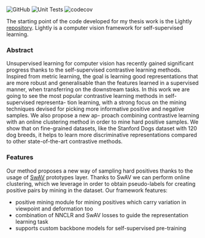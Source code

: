 


![GitHub](https://img.shields.io/github/license/lightly-ai/lightly)
![Unit Tests](https://github.com/lightly-ai/lightly/workflows/Unit%20Tests/badge.svg)
![codecov](https://codecov.io/gh/lightly-ai/lightly/branch/develop/graph/badge.svg?token=1NEAVROK3W)

The starting point of the code developed for my thesis work is the Lightly [repository](https://github.com/lightly-ai/lightly).
Lightly is a computer vision framework for self-supervised learning.

### Abstract
Unsupervised learning for computer vision has recently gained significant progress thanks to the self-supervised contrastive learning methods. Inspired from metric learning, the goal is learning good representations that are more robust and generalisable than the features learned in a supervised manner, when transferring on the downstream tasks. In this work we are going to see the most popular contrastive learning methods in self-supervised representa- tion learning, with a strong focus on the mining techniques devised for picking more informative positive and negative samples. We also propose a new ap- proach combining contrastive learning with an online clustering method in order to mine hard positive samples. We show that on fine-grained datasets, like the Stanford Dogs dataset with 120 dog breeds, it helps to learn more discriminative representations compared to other state-of-the-art contrastive methods.

### Features

Our method proposes a new way of sampling hard positives thanks to the usage of [SwAV](https://github.com/facebookresearch/swav) prototypes layer. Thanks to SwAV we can perform online clustering, which we leverage in order to obtain pseudo-labels for creating positive pairs by mining in the dataset.
Our framework features:

- positive mining module for mining positives which carry variation in viewpoint and deformation too
- combination of NNCLR and SwAV losses to guide the representation learning task
- supports custom backbone models for self-supervised pre-training


